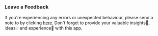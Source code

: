### Leave a Feedback

If you're experiencing any errors or unexpected behaviour, please send a note to by clicking [here](mailto:swaraj.gupta217@gmail.com). Don't forget to provide your valuable insights:eyes:, ideas:bulb: and experience:stars: with this app.